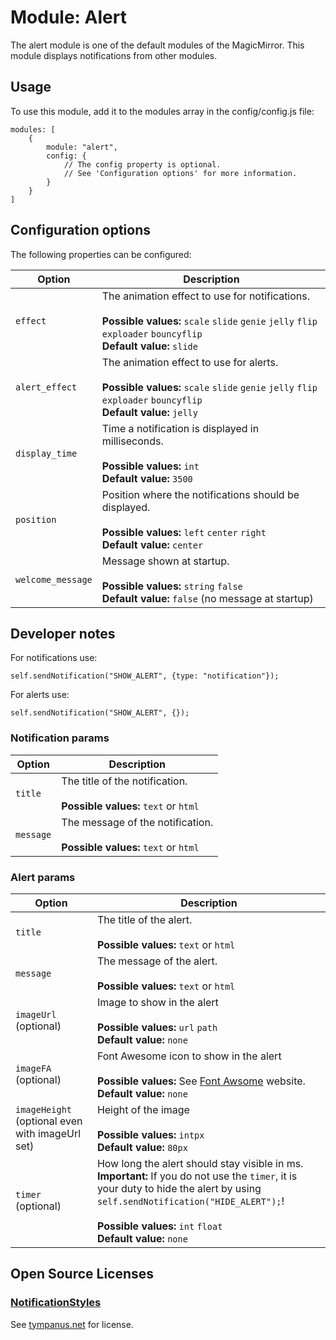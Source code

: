 # Module: Alert
The alert module is one of the default modules of the MagicMirror. This module displays notifications from other modules.

## Usage
To use this module, add it to the modules array in the config/config.js file:

```
modules: [
	{
		module: "alert",
		config: {
			// The config property is optional.
			// See 'Configuration options' for more information.
		}
	}
]
```

## Configuration options

The following properties can be configured:


| Option            | Description
| ----------------- | -----------
| `effect`          | The animation effect to use for notifications. <br><br> **Possible values:** `scale` `slide` `genie` `jelly` `flip` `exploader` `bouncyflip` <br> **Default value:** `slide`
| `alert_effect`    | The animation effect to use for alerts. <br><br> **Possible values:** `scale` `slide` `genie` `jelly` `flip` `exploader` `bouncyflip` <br> **Default value:** `jelly`
| `display_time`    | Time a notification is displayed in milliseconds. <br><br> **Possible values:** `int` <br> **Default value:** `3500`
| `position`        | Position where the notifications should be displayed. <br><br> **Possible values:** `left` `center` `right` <br> **Default value:** `center`
| `welcome_message` | Message shown at startup. <br><br> **Possible values:** `string` `false` <br> **Default value:** `false` (no message at startup)


## Developer notes
For notifications use:

```
self.sendNotification("SHOW_ALERT", {type: "notification"});
```
For alerts use:

```
self.sendNotification("SHOW_ALERT", {});
```

### Notification params
| Option    | Description
| --------- | -----------
| `title`   | The title of the notification. <br><br> **Possible values:** `text` or `html`
| `message`	| The message of the notification. <br><br> **Possible values:** `text` or `html`


### Alert params
| Option                                          | Description
| ----------------------------------------------- | -----------
| `title`                                         | The title of the alert. <br><br> **Possible values:** `text` or `html`
| `message`                                       | The message of the alert. <br><br> **Possible values:** `text` or `html`
| `imageUrl` (optional)                           | Image to show in the alert <br><br> **Possible values:** `url` `path` <br> **Default value:** `none`
| `imageFA` (optional)                            | Font Awesome icon to show in the alert <br><br> **Possible values:** See [Font Awsome](http://fontawesome.io/icons/) website. <br> **Default value:** `none`
| `imageHeight` (optional even with imageUrl set) | Height of the image <br><br> **Possible values:** `intpx` <br> **Default value:** `80px`
| `timer` (optional)                              | How long the alert should stay visible in ms. <br> **Important:** If you do not use the `timer`, it is your duty to hide the alert by using `self.sendNotification("HIDE_ALERT");`! <br><br>**Possible values:** `int` `float` <br> **Default value:** `none`

## Open Source Licenses
### [NotificationStyles](https://github.com/codrops/NotificationStyles)
See [tympanus.net](http://tympanus.net/codrops/licensing/) for license.
